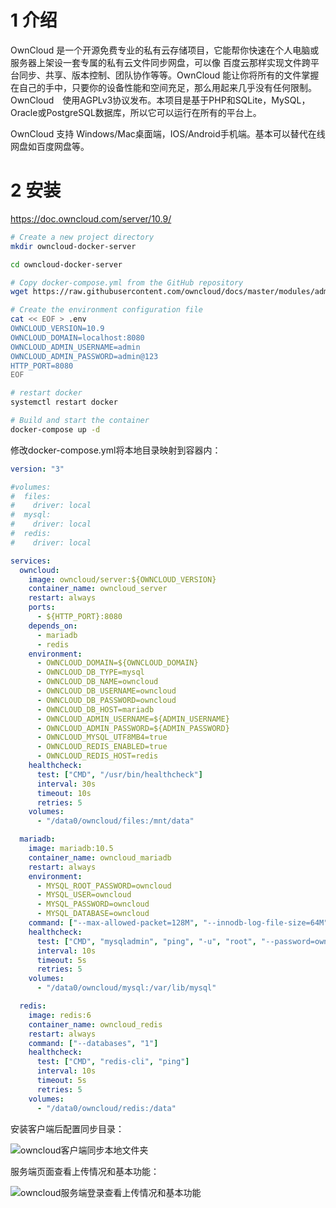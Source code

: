 







# 1 介绍

OwnCloud 是一个开源免费专业的私有云存储项目，它能帮你快速在个人电脑或服务器上架设一套专属的私有云文件同步网盘，可以像 百度云那样实现文件跨平台同步、共享、版本控制、团队协作等等。OwnCloud 能让你将所有的文件掌握在自己的手中，只要你的设备性能和空间充足，那么用起来几乎没有任何限制。OwnCloud　使用AGPLv3协议发布。本项目是基于PHP和SQLite，MySQL，Oracle或PostgreSQL数据库，所以它可以运行在所有的平台上。

OwnCloud 支持 Windows/Mac桌面端，IOS/Android手机端。基本可以替代在线网盘如百度网盘等。



# 2 安装

https://doc.owncloud.com/server/10.9/

```bash
# Create a new project directory
mkdir owncloud-docker-server

cd owncloud-docker-server

# Copy docker-compose.yml from the GitHub repository
wget https://raw.githubusercontent.com/owncloud/docs/master/modules/admin_manual/examples/installation/docker/docker-compose.yml

# Create the environment configuration file
cat << EOF > .env
OWNCLOUD_VERSION=10.9
OWNCLOUD_DOMAIN=localhost:8080
OWNCLOUD_ADMIN_USERNAME=admin
OWNCLOUD_ADMIN_PASSWORD=admin@123
HTTP_PORT=8080
EOF

# restart docker
systemctl restart docker

# Build and start the container
docker-compose up -d
```





修改docker-compose.yml将本地目录映射到容器内：

```yaml
version: "3"

#volumes:
#  files:
#    driver: local
#  mysql:
#    driver: local
#  redis:
#    driver: local

services:
  owncloud:
    image: owncloud/server:${OWNCLOUD_VERSION}
    container_name: owncloud_server
    restart: always
    ports:
      - ${HTTP_PORT}:8080
    depends_on:
      - mariadb
      - redis
    environment:
      - OWNCLOUD_DOMAIN=${OWNCLOUD_DOMAIN}
      - OWNCLOUD_DB_TYPE=mysql
      - OWNCLOUD_DB_NAME=owncloud
      - OWNCLOUD_DB_USERNAME=owncloud
      - OWNCLOUD_DB_PASSWORD=owncloud
      - OWNCLOUD_DB_HOST=mariadb
      - OWNCLOUD_ADMIN_USERNAME=${ADMIN_USERNAME}
      - OWNCLOUD_ADMIN_PASSWORD=${ADMIN_PASSWORD}
      - OWNCLOUD_MYSQL_UTF8MB4=true
      - OWNCLOUD_REDIS_ENABLED=true
      - OWNCLOUD_REDIS_HOST=redis
    healthcheck:
      test: ["CMD", "/usr/bin/healthcheck"]
      interval: 30s
      timeout: 10s
      retries: 5
    volumes:
      - "/data0/owncloud/files:/mnt/data"

  mariadb:
    image: mariadb:10.5
    container_name: owncloud_mariadb
    restart: always
    environment:
      - MYSQL_ROOT_PASSWORD=owncloud
      - MYSQL_USER=owncloud
      - MYSQL_PASSWORD=owncloud
      - MYSQL_DATABASE=owncloud
    command: ["--max-allowed-packet=128M", "--innodb-log-file-size=64M"]
    healthcheck:
      test: ["CMD", "mysqladmin", "ping", "-u", "root", "--password=owncloud"]
      interval: 10s
      timeout: 5s
      retries: 5
    volumes:
      - "/data0/owncloud/mysql:/var/lib/mysql"

  redis:
    image: redis:6
    container_name: owncloud_redis
    restart: always
    command: ["--databases", "1"]
    healthcheck:
      test: ["CMD", "redis-cli", "ping"]
      interval: 10s
      timeout: 5s
      retries: 5
    volumes:
      - "/data0/owncloud/redis:/data"
```



安装客户端后配置同步目录：

![owncloud客户端同步本地文件夹](assets/owncloud%E5%AE%A2%E6%88%B7%E7%AB%AF%E5%90%8C%E6%AD%A5%E6%9C%AC%E5%9C%B0%E6%96%87%E4%BB%B6%E5%A4%B9.gif)





服务端页面查看上传情况和基本功能：

![owncloud服务端登录查看上传情况和基本功能](assets/owncloud%E6%9C%8D%E5%8A%A1%E7%AB%AF%E7%99%BB%E5%BD%95%E6%9F%A5%E7%9C%8B%E4%B8%8A%E4%BC%A0%E6%83%85%E5%86%B5%E5%92%8C%E5%9F%BA%E6%9C%AC%E5%8A%9F%E8%83%BD.gif)